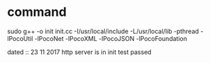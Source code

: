 command
========

sudo g++ -o init init.cc -I/usr/local/include -L/usr/local/lib -pthread  -lPocoUtil  -lPocoNet -lPocoXML -lPocoJSON -lPocoFoundation

dated ::  23 11 2017 
http server is in init test passed


